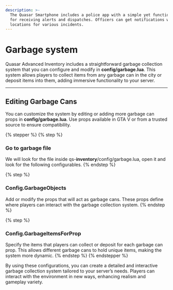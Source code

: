 ```yaml
---
description: >-
  The Quasar Smartphone includes a police app with a simple yet functional MDT
  for receiving alerts and dispatches. Officers can get notifications with
  locations for various incidents.
---
```


# Garbage system

Quasar Advanced Inventory includes a straightforward garbage collection system that you can configure and modify in **config/garbage.lua**. This system allows players to collect items from any garbage can in the city or deposit items into them, adding immersive functionality to your server.

***

## Editing Garbage Cans

You can customize the system by editing or adding more garbage can props in **config/garbage.lua**. Use props available in GTA V or from a trusted source to ensure compatibility.

{% stepper %}
{% step %}
### Go to garbage file

We will look for the file inside qs-**inventory**/config/garbage.lua, open it and look for the following configurables.
{% endstep %}

{% step %}
### **Config.GarbageObjects**

Add or modify the props that will act as garbage cans. These props define where players can interact with the garbage collection system.
{% endstep %}

{% step %}
### **Config.GarbageItemsForProp**

Specify the items that players can collect or deposit for each garbage can prop. This allows different garbage cans to hold unique items, making the system more dynamic.
{% endstep %}
{% endstepper %}

By using these configurations, you can create a detailed and interactive garbage collection system tailored to your server’s needs. Players can interact with the environment in new ways, enhancing realism and gameplay variety.

